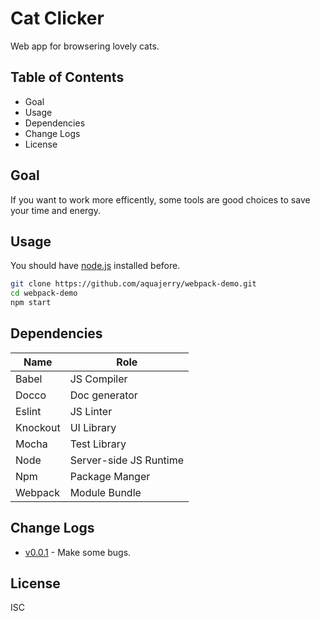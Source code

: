 # Cat Clicker
Web app for browsering lovely cats.

## Table of Contents

- Goal
- Usage
- Dependencies
- Change Logs
- License

## Goal
If you want to work more efficently, some tools are good choices to save your time and energy.

## Usage
You should have [node.js](https://nodejs.org) installed before.
```bash
git clone https://github.com/aquajerry/webpack-demo.git
cd webpack-demo
npm start
```

## Dependencies

Name | Role
-|-
Babel | JS Compiler
Docco | Doc generator
Eslint | JS Linter
Knockout | UI Library
Mocha | Test Library
Node | Server-side JS Runtime
Npm | Package Manger
Webpack | Module Bundle

## Change Logs

- [v0.0.1](changelogs/v0.0.1.md) - Make some bugs.

## License
ISC
